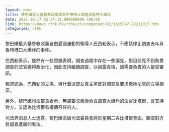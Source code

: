 ```yaml
---
layout: post
title: 黎巴嫩最大基督教政黨認為不應停止調查貝魯特大爆炸
date: 2021-10-17 02:34:31.000000000 +08:00
link: https://news.rthk.hk/rthk/ch/component/k2/1615547-20211017.htm
categories: rthk
---
```


黎巴嫩最大基督教政黨自由愛國運動的領導人巴西勒表示，不應該停止調查去年貝魯特港口大爆炸的事件。

巴西勒表示，雖然有一些證據表明，調查過程中存在一些偏見，但目前見不到負責調查的法官變得政治化，因此支持繼續調查，以揭露真相，讓需要負責的人接受審訊。

報道認為，巴西勒的立場，與什葉派盟友真主黨反對調查及要求撤換法官的立場相反。

另外，黎巴嫩司法部長表示，無被要求撤換負責調查大爆炸的法官比塔爾，會支持對方，又認為比塔爾有權傳召任何人。

司法界消息人士透露，黎巴嫩高級司法委員會將於星期二與比塔爾會面，聽取對方對調查進展的看法。
